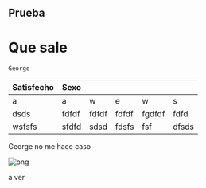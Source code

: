 ## Prueba
# Que sale

    George 

|Satisfecho|Sexo| | | | |
|--|--|--|--|--|--|
|a  |	a  |w |e| w|s
|dsds|fdfdf|fdfdf|fdfdf|fgdfdf|fdfd
|wsfsfs|sfdfd|sdsd|fdsfs|fsf|dfsds

George no me hace caso

![png](menosdesarrolados.jpg)

a ver
